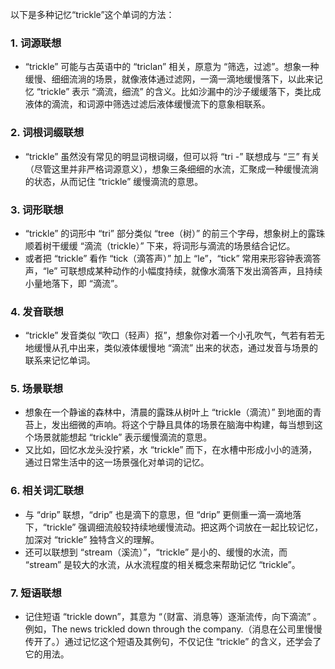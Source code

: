 以下是多种记忆“trickle”这个单词的方法：
### 1. 词源联想
 - “trickle” 可能与古英语中的 “triclan” 相关，原意为 “筛选，过滤”。想象一种缓慢、细细流淌的场景，就像液体通过滤网，一滴一滴地缓慢落下，以此来记忆 “trickle” 表示 “滴流，细流” 的含义。比如沙漏中的沙子缓缓落下，类比成液体的滴流，和词源中筛选过滤后液体缓慢流下的意象相联系。

### 2. 词根词缀联想
 - “trickle” 虽然没有常见的明显词根词缀，但可以将 “tri -” 联想成与 “三” 有关（尽管这里并非严格词源意义），想象三条细细的水流，汇聚成一种缓慢流淌的状态，从而记住 “trickle” 缓慢滴流的意思。

### 3. 词形联想
 - “trickle” 的词形中 “tri” 部分类似 “tree（树）” 的前三个字母，想象树上的露珠顺着树干缓缓 “滴流（trickle）” 下来，将词形与滴流的场景结合记忆。
 - 或者把 “trickle” 看作 “tick（滴答声）” 加上 “le”，“tick” 常用来形容钟表滴答声，“le” 可联想成某种动作的小幅度持续，就像水滴落下发出滴答声，且持续小量地落下，即 “滴流”。

### 4. 发音联想
 - “trickle” 发音类似 “吹口（轻声）抠”，想象你对着一个小孔吹气，气若有若无地缓慢从孔中出来，类似液体缓慢地 “滴流” 出来的状态，通过发音与场景的联系来记忆单词。

### 5. 场景联想
 - 想象在一个静谧的森林中，清晨的露珠从树叶上 “trickle（滴流）” 到地面的青苔上，发出细微的声响。将这个宁静且具体的场景在脑海中构建，每当想到这个场景就能想起 “trickle” 表示缓慢滴流的意思。
 - 又比如，回忆水龙头没拧紧，水 “trickle” 而下，在水槽中形成小小的涟漪，通过日常生活中的这一场景强化对单词的记忆。

### 6. 相关词汇联想
 - 与 “drip” 联想，“drip” 也是滴下的意思，但 “drip” 更侧重一滴一滴地落下，“trickle” 强调细流般较持续地缓慢流动。把这两个词放在一起比较记忆，加深对 “trickle” 独特含义的理解。
 - 还可以联想到 “stream（溪流）”，“trickle” 是小的、缓慢的水流，而 “stream” 是较大的水流，从水流程度的相关概念来帮助记忆 “trickle”。

### 7. 短语联想
 - 记住短语 “trickle down”，其意为 “（财富、消息等）逐渐流传，向下滴流” 。例如，The news trickled down through the company.（消息在公司里慢慢传开了。）通过记忆这个短语及其例句，不仅记住 “trickle” 的含义，还学会了它的用法。 